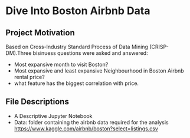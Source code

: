 # Dive Into Boston Airbnb Data

## Project Motivation
Based on Cross-Industry Standard Process of Data Mining (CRISP-DM).Three bisinuess questions were asked and answered:
- Most expansive month to visit Boston?
- Most expansive and least expansive Neighbourhood in Boston Airbnb rental price?
- what feature has the biggest correlation with price. 


## File Descriptions
- A Descriptive Jupyter Notebook
- Data: folder containing the airbnb data required for the analysis https://www.kaggle.com/airbnb/boston?select=listings.csv

